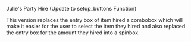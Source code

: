 Julie's Party Hire (Update to setup_buttons Function)

This version replaces the entry box of item hired a 
combobox which will make it easier for the user to 
select the item they hired and also replaced the entry
box for the amount they hired into a spinbox.